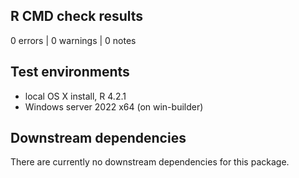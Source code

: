 ## R CMD check results

0 errors | 0 warnings | 0 notes

## Test environments
* local OS X install, R 4.2.1
* Windows server 2022 x64 (on win-builder)

## Downstream dependencies
There are currently no downstream dependencies for this package.